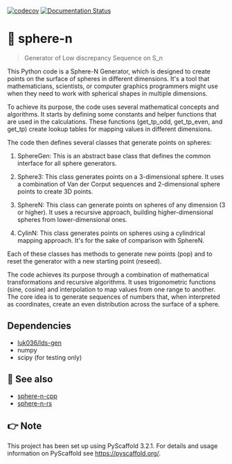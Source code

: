 [![codecov](https://codecov.io/gh/luk036/sphere-n/branch/main/graph/badge.svg?token=EIv4D8NlYj)](https://codecov.io/gh/luk036/sphere-n)
[![Documentation Status](https://readthedocs.org/projects/sphere-n/badge/?version=latest)](https://sphere-n.readthedocs.io/en/latest/?badge=latest)

# 🏐 sphere-n

> Generator of Low discrepancy Sequence on S_n

This Python code is a Sphere-N Generator, which is designed to create points on the surface of spheres in different dimensions. It's a tool that mathematicians, scientists, or computer graphics programmers might use when they need to work with spherical shapes in multiple dimensions.

To achieve its purpose, the code uses several mathematical concepts and algorithms. It starts by defining some constants and helper functions that are used in the calculations. These functions (get_tp_odd, get_tp_even, and get_tp) create lookup tables for mapping values in different dimensions.

The code then defines several classes that generate points on spheres:

1. SphereGen: This is an abstract base class that defines the common interface for all sphere generators.

2. Sphere3: This class generates points on a 3-dimensional sphere. It uses a combination of Van der Corput sequences and 2-dimensional sphere points to create 3D points.

3. SphereN: This class can generate points on spheres of any dimension (3 or higher). It uses a recursive approach, building higher-dimensional spheres from lower-dimensional ones.

4. CylinN: This class generates points on spheres using a cylindrical mapping approach. It's for the sake of comparison with SphereN.

Each of these classes has methods to generate new points (pop) and to reset the generator with a new starting point (reseed).

The code achieves its purpose through a combination of mathematical transformations and recursive algorithms. It uses trigonometric functions (sine, cosine) and interpolation to map values from one range to another. The core idea is to generate sequences of numbers that, when interpreted as coordinates, create an even distribution across the surface of a sphere.

## Dependencies

- [luk036/lds-gen](https://github.com/luk036/lds-gen)
- numpy 
- scipy (for testing only)

## 👀 See also

- [sphere-n-cpp](https://github.com/luk036/sphere-n-cpp)
- [sphere-n-rs](https://github.com/luk036/sphere-n-rs)

## 👉 Note

This project has been set up using PyScaffold 3.2.1. For details and usage
information on PyScaffold see <https://pyscaffold.org/>.
